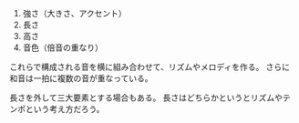 1. 強さ（大きさ、アクセント）
2. 長さ
3. 高さ
4. 音色（倍音の重なり）

これらで構成される音を横に組み合わせて、リズムやメロディを作る。
さらに和音は一拍に複数の音が重なっている。

長さを外して三大要素とする場合もある。
長さはどちらかというとリズムやテンポという考え方だろう。
